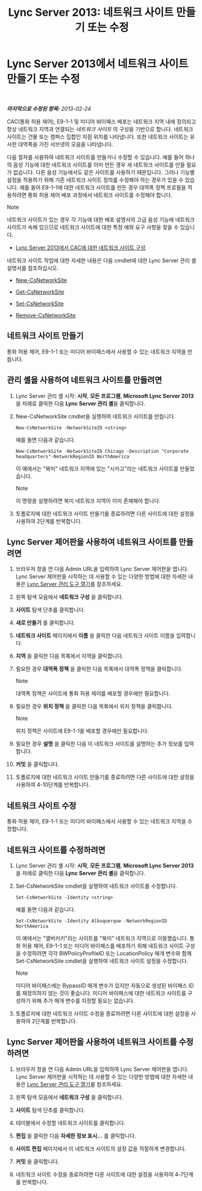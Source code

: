 ﻿---
title: 'Lync Server 2013: 네트워크 사이트 만들기 또는 수정'
TOCTitle: 네트워크 사이트 만들기 또는 수정
ms:assetid: 14e24856-9996-4da4-9f31-300940bdf5aa
ms:mtpsurl: https://technet.microsoft.com/ko-kr/library/Gg398218(v=OCS.15)
ms:contentKeyID: 49302896
ms.date: 08/10/2015
mtps_version: v=OCS.15
ms.translationtype: HT
---

# Lync Server 2013에서 네트워크 사이트 만들기 또는 수정

 

_**마지막으로 수정된 항목:** 2013-02-24_

CAC(통화 허용 제어), E9-1-1 및 미디어 바이패스 배포는 네트워크 지역 내에 정의되고 항상 네트워크 지역과 연결되는 *네트워크 사이트* 의 구성을 기반으로 합니다. 네트워크 사이트는 건물 또는 캠퍼스 집합인 지점 위치를 나타냅니다. 또한 네트워크 사이트는 유사한 대역폭을 가진 서브넷의 모음을 나타냅니다.

다음 절차를 사용하여 네트워크 사이트를 만들거나 수정할 수 있습니다. 예를 들어 하나의 음성 기능에 대한 네트워크 사이트를 이미 만든 경우 새 네트워크 사이트를 만들 필요가 없습니다. 다른 음성 기능에서도 같은 사이트를 사용하기 때문입니다. 그러나 기능별 설정을 적용하기 위해 기존 네트워크 사이트 정의를 수정해야 하는 경우가 있을 수 있습니다. 예를 들어 E9-1-1에 대한 네트워크 사이트를 만든 경우 대역폭 정책 프로필을 적용하려면 통화 허용 제어 배포 과정에서 네트워크 사이트를 수정해야 합니다.


> [!NOTE]
> 네트워크 사이트가 있는 경우 각 기능에 대한 배포 설명서의 고급 음성 기능에 네트워크 사이트가 속해 있으므로 네트워크 사이트에 대한 특정 예와 요구 사항을 찾을 수 있습니다. 
> <UL>
> <LI>
> <P><A href="lync-server-2013-configure-network-sites-for-cac.md">Lync Server 2013에서 CAC에 대한 네트워크 사이트 구성</A></P></LI></UL>



네트워크 사이트 작업에 대한 자세한 내용은 다음 cmdlet에 대한 Lync Server 관리 셸 설명서를 참조하십시오.

  - [New-CsNetworkSite](https://docs.microsoft.com/en-us/powershell/module/skype/New-CsNetworkSite)

  - [Get-CsNetworkSite](https://docs.microsoft.com/en-us/powershell/module/skype/Get-CsNetworkSite)

  - [Set-CsNetworkSite](https://docs.microsoft.com/en-us/powershell/module/skype/Set-CsNetworkSite)

  - [Remove-CsNetworkSite](https://docs.microsoft.com/en-us/powershell/module/skype/Remove-CsNetworkSite)

## 네트워크 사이트 만들기

통화 허용 제어, E9-1-1 또는 미디어 바이패스에서 사용할 수 있는 네트워크 지역을 만듭니다.

## 관리 셸을 사용하여 네트워크 사이트를 만들려면

1.  Lync Server 관리 셸 시작: **시작**, **모든 프로그램**, **Microsoft Lync Server 2013**을 차례로 클릭한 다음 **Lync Server 관리 셸**을 클릭합니다.

2.  New-CsNetworkSite cmdlet을 실행하여 네트워크 사이트를 만듭니다.
    
        New-CsNetworkSite -NetworkSiteID <string>
    
    예를 들면 다음과 같습니다.
    
        New-CsNetworkSite -NetworkSiteID Chicago -Description "Corporate headquarters"-NetworkRegionID NorthAmerica
    
    이 예에서는 "북미" 네트워크 지역에 있는 "시카고"라는 네트워크 사이트를 만들었습니다.
    

    > [!NOTE]
    > 이 명령을 실행하려면 북미 네트워크 지역이 이미 존재해야 합니다.



3.  토폴로지에 대한 네트워크 사이트 만들기를 종료하려면 다른 사이트에 대한 설정을 사용하여 2단계를 반복합니다.

## Lync Server 제어판을 사용하여 네트워크 사이트를 만들려면

1.  브라우저 창을 연 다음 Admin URL을 입력하여 Lync Server 제어판을 엽니다. Lync Server 제어판을 시작하는 데 사용할 수 있는 다양한 방법에 대한 자세한 내용은 [Lync Server 관리 도구 열기](lync-server-2013-open-lync-server-administrative-tools.md)를 참조하세요.

2.  왼쪽 탐색 모음에서 **네트워크 구성** 을 클릭합니다.

3.  **사이트** 탐색 단추를 클릭합니다.

4.  **새로 만들기** 를 클릭합니다.

5.  **네트워크 사이트** 페이지에서 **이름** 을 클릭한 다음 네트워크 사이트 이름을 입력합니다.

6.  **지역** 을 클릭한 다음 목록에서 지역을 클릭합니다.

7.  필요한 경우 **대역폭 정책** 을 클릭한 다음 목록에서 대역폭 정책을 클릭합니다.
    

    > [!NOTE]
    > 대역폭 정책은 사이트에 통화 허용 제어를 배포할 경우에만 필요합니다.



8.  필요한 경우 **위치 정책** 을 클릭한 다음 목록에서 위치 정책을 클릭합니다.
    

    > [!NOTE]
    > 위치 정책은 사이트에 E9-1-1을 배포할 경우에만 필요합니다.



9.  필요한 경우 **설명** 을 클릭한 다음 이 네트워크 사이트를 설명하는 추가 정보를 입력합니다.

10. **커밋** 을 클릭합니다.

11. 토폴로지에 대한 네트워크 사이트 만들기를 종료하려면 다른 사이트에 대한 설정을 사용하여 4-10단계를 반복합니다.

## 네트워크 사이트 수정

통화 허용 제어, E9-1-1 또는 미디어 바이패스에서 사용할 수 있는 네트워크 지역을 수정합니다.

## 네트워크 사이트를 수정하려면

1.  Lync Server 관리 셸 시작: **시작**, **모든 프로그램**, **Microsoft Lync Server 2013**을 차례로 클릭한 다음 **Lync Server 관리 셸**을 클릭합니다.

2.  Set-CsNetworkSite cmdlet을 실행하여 네트워크 사이트를 수정합니다.
    
        Set-CsNetworkSite -Identity <string>
    
    예를 들면 다음과 같습니다.
    
        Set-CsNetworkSite -Identity Albuquerque -NetworkRegionID NorthAmerica
    
    이 예에서는 "앨버커키"라는 사이트를 "북미" 네트워크 지역으로 이동했습니다. 통화 허용 제어, E9-1-1 또는 미디어 바이패스를 배포하기 위해 네트워크 사이트 구성을 수정하려면 각각 BWPolicyProfileID 또는 LocationPolicy 매개 변수와 함께 Set-CsNetworkSite cmdlet을 실행하여 네트워크 사이트 설정을 수정합니다.
    

    > [!NOTE]
    > 미디어 바이패스에는 BypassID 매개 변수가 있지만 자동으로 생성된 바이패스 ID를 재정의하지 않는 것이 좋습니다. 미디어 바이패스에 대한 네트워크 사이트를 구성하기 위해 추가 매개 변수를 지정할 필요는 없습니다.



3.  토폴로지에 대한 네트워크 사이트 수정을 종료하려면 다른 사이트에 대한 설정을 사용하여 2단계를 반복합니다.

## Lync Server 제어판을 사용하여 네트워크 사이트를 수정하려면

1.  브라우저 창을 연 다음 Admin URL을 입력하여 Lync Server 제어판을 엽니다. Lync Server 제어판을 시작하는 데 사용할 수 있는 다양한 방법에 대한 자세한 내용은 [Lync Server 관리 도구 열기](lync-server-2013-open-lync-server-administrative-tools.md)를 참조하세요.

2.  왼쪽 탐색 모음에서 **네트워크 구성** 을 클릭합니다.

3.  **사이트** 탐색 단추를 클릭합니다.

4.  테이블에서 수정할 네트워크 사이트를 클릭합니다.

5.  **편집** 을 클릭한 다음 **자세한 정보 표시...** 를 클릭합니다.

6.  **사이트 편집** 페이지에서 이 네트워크 사이트의 설정 값을 적절하게 변경합니다.

7.  **커밋** 을 클릭합니다.

8.  네트워크 사이트 수정을 종료하려면 다른 사이트에 대한 설정을 사용하여 4-7단계를 반복합니다.

